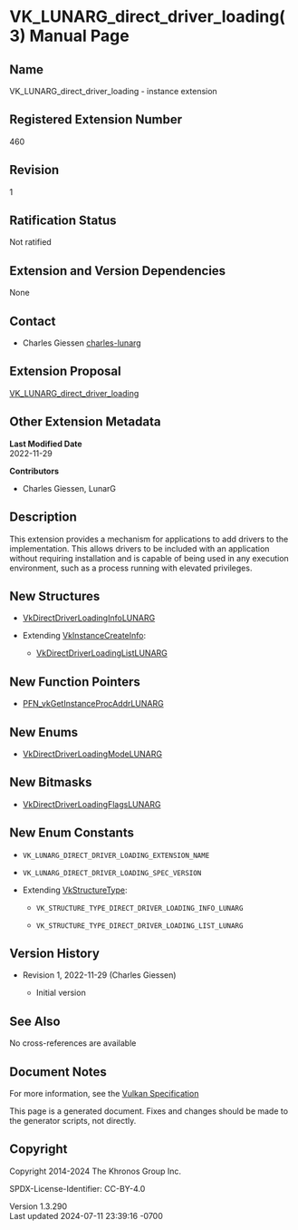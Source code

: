 # VK_LUNARG_direct_driver_loading(3) Manual Page

## Name

VK_LUNARG_direct_driver_loading - instance extension



## <a href="#_registered_extension_number" class="anchor"></a>Registered Extension Number

460

## <a href="#_revision" class="anchor"></a>Revision

1

## <a href="#_ratification_status" class="anchor"></a>Ratification Status

Not ratified

## <a href="#_extension_and_version_dependencies" class="anchor"></a>Extension and Version Dependencies

None

## <a href="#_contact" class="anchor"></a>Contact

- Charles Giessen <a
  href="https://github.com/KhronosGroup/Vulkan-Docs/issues/new?body=%5BVK_LUNARG_direct_driver_loading%5D%20@charles-lunarg%0A*Here%20describe%20the%20issue%20or%20question%20you%20have%20about%20the%20VK_LUNARG_direct_driver_loading%20extension*"
  target="_blank" rel="nofollow noopener"><em></em>charles-lunarg</a>

## <a href="#_extension_proposal" class="anchor"></a>Extension Proposal

[VK_LUNARG_direct_driver_loading](https://github.com/KhronosGroup/Vulkan-Docs/tree/main/proposals/VK_LUNARG_direct_driver_loading.adoc)

## <a href="#_other_extension_metadata" class="anchor"></a>Other Extension Metadata

**Last Modified Date**  
2022-11-29

**Contributors**  
- Charles Giessen, LunarG

## <a href="#_description" class="anchor"></a>Description

This extension provides a mechanism for applications to add drivers to
the implementation. This allows drivers to be included with an
application without requiring installation and is capable of being used
in any execution environment, such as a process running with elevated
privileges.

## <a href="#_new_structures" class="anchor"></a>New Structures

- [VkDirectDriverLoadingInfoLUNARG](https://registry.khronos.org/vulkan/specs/1.3-extensions/man/html/VkDirectDriverLoadingInfoLUNARG.html)

- Extending [VkInstanceCreateInfo](https://registry.khronos.org/vulkan/specs/1.3-extensions/man/html/VkInstanceCreateInfo.html):

  - [VkDirectDriverLoadingListLUNARG](https://registry.khronos.org/vulkan/specs/1.3-extensions/man/html/VkDirectDriverLoadingListLUNARG.html)

## <a href="#_new_function_pointers" class="anchor"></a>New Function Pointers

- [PFN_vkGetInstanceProcAddrLUNARG](https://registry.khronos.org/vulkan/specs/1.3-extensions/man/html/PFN_vkGetInstanceProcAddrLUNARG.html)

## <a href="#_new_enums" class="anchor"></a>New Enums

- [VkDirectDriverLoadingModeLUNARG](https://registry.khronos.org/vulkan/specs/1.3-extensions/man/html/VkDirectDriverLoadingModeLUNARG.html)

## <a href="#_new_bitmasks" class="anchor"></a>New Bitmasks

- [VkDirectDriverLoadingFlagsLUNARG](https://registry.khronos.org/vulkan/specs/1.3-extensions/man/html/VkDirectDriverLoadingFlagsLUNARG.html)

## <a href="#_new_enum_constants" class="anchor"></a>New Enum Constants

- `VK_LUNARG_DIRECT_DRIVER_LOADING_EXTENSION_NAME`

- `VK_LUNARG_DIRECT_DRIVER_LOADING_SPEC_VERSION`

- Extending [VkStructureType](https://registry.khronos.org/vulkan/specs/1.3-extensions/man/html/VkStructureType.html):

  - `VK_STRUCTURE_TYPE_DIRECT_DRIVER_LOADING_INFO_LUNARG`

  - `VK_STRUCTURE_TYPE_DIRECT_DRIVER_LOADING_LIST_LUNARG`

## <a href="#_version_history" class="anchor"></a>Version History

- Revision 1, 2022-11-29 (Charles Giessen)

  - Initial version

## <a href="#_see_also" class="anchor"></a>See Also

No cross-references are available

## <a href="#_document_notes" class="anchor"></a>Document Notes

For more information, see the <a
href="https://registry.khronos.org/vulkan/specs/1.3-extensions/html/vkspec.html#VK_LUNARG_direct_driver_loading"
target="_blank" rel="noopener">Vulkan Specification</a>

This page is a generated document. Fixes and changes should be made to
the generator scripts, not directly.

## <a href="#_copyright" class="anchor"></a>Copyright

Copyright 2014-2024 The Khronos Group Inc.

SPDX-License-Identifier: CC-BY-4.0

Version 1.3.290  
Last updated 2024-07-11 23:39:16 -0700
